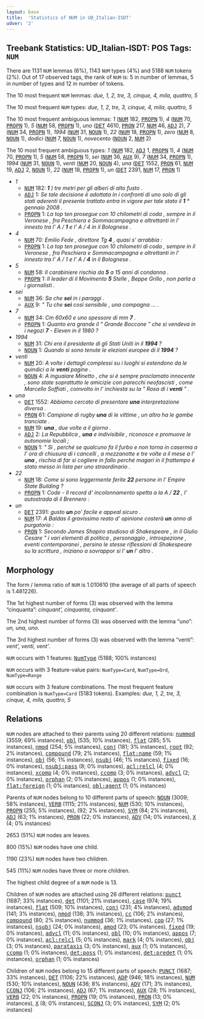 ```yaml
---
layout: base
title:  'Statistics of NUM in UD_Italian-ISDT'
udver: '2'
---
```


## Treebank Statistics: UD_Italian-ISDT: POS Tags: `NUM`

There are 1131 `NUM` lemmas (6%), 1143 `NUM` types (4%) and 5188 `NUM` tokens (2%).
Out of 17 observed tags, the rank of `NUM` is: 5 in number of lemmas, 5 in number of types and 12 in number of tokens.

The 10 most frequent `NUM` lemmas: <em>due, 1, 2, tre, 3, cinque, 4, mila, quattro, 5</em>

The 10 most frequent `NUM` types:  <em>due, 1, 2, tre, 3, cinque, 4, mila, quattro, 5</em>

The 10 most frequent ambiguous lemmas: <em>1</em> (<tt><a href="it_isdt-pos-NUM.html">NUM</a></tt> 182, <tt><a href="it_isdt-pos-PROPN.html">PROPN</a></tt> 1), <em>4</em> (<tt><a href="it_isdt-pos-NUM.html">NUM</a></tt> 70, <tt><a href="it_isdt-pos-PROPN.html">PROPN</a></tt> 1), <em>5</em> (<tt><a href="it_isdt-pos-NUM.html">NUM</a></tt> 58, <tt><a href="it_isdt-pos-PROPN.html">PROPN</a></tt> 1), <em>uno</em> (<tt><a href="it_isdt-pos-DET.html">DET</a></tt> 4610, <tt><a href="it_isdt-pos-PRON.html">PRON</a></tt> 217, <tt><a href="it_isdt-pos-NUM.html">NUM</a></tt> 46, <tt><a href="it_isdt-pos-ADJ.html">ADJ</a></tt> 2), <em>7</em> (<tt><a href="it_isdt-pos-NUM.html">NUM</a></tt> 34, <tt><a href="it_isdt-pos-PROPN.html">PROPN</a></tt> 1), <em>1994</em> (<tt><a href="it_isdt-pos-NUM.html">NUM</a></tt> 31, <tt><a href="it_isdt-pos-NOUN.html">NOUN</a></tt> 1), <em>22</em> (<tt><a href="it_isdt-pos-NUM.html">NUM</a></tt> 18, <tt><a href="it_isdt-pos-PROPN.html">PROPN</a></tt> 1), <em>zero</em> (<tt><a href="it_isdt-pos-NUM.html">NUM</a></tt> 8, <tt><a href="it_isdt-pos-NOUN.html">NOUN</a></tt> 1), <em>dodici</em> (<tt><a href="it_isdt-pos-NUM.html">NUM</a></tt> 7, <tt><a href="it_isdt-pos-NOUN.html">NOUN</a></tt> 1), <em>novecento</em> (<tt><a href="it_isdt-pos-NOUN.html">NOUN</a></tt> 2, <tt><a href="it_isdt-pos-NUM.html">NUM</a></tt> 2)

The 10 most frequent ambiguous types:  <em>1</em> (<tt><a href="it_isdt-pos-NUM.html">NUM</a></tt> 182, <tt><a href="it_isdt-pos-ADJ.html">ADJ</a></tt> 1, <tt><a href="it_isdt-pos-PROPN.html">PROPN</a></tt> 1), <em>4</em> (<tt><a href="it_isdt-pos-NUM.html">NUM</a></tt> 70, <tt><a href="it_isdt-pos-PROPN.html">PROPN</a></tt> 1), <em>5</em> (<tt><a href="it_isdt-pos-NUM.html">NUM</a></tt> 58, <tt><a href="it_isdt-pos-PROPN.html">PROPN</a></tt> 1), <em>sei</em> (<tt><a href="it_isdt-pos-NUM.html">NUM</a></tt> 36, <tt><a href="it_isdt-pos-AUX.html">AUX</a></tt> 9), <em>7</em> (<tt><a href="it_isdt-pos-NUM.html">NUM</a></tt> 34, <tt><a href="it_isdt-pos-PROPN.html">PROPN</a></tt> 1), <em>1994</em> (<tt><a href="it_isdt-pos-NUM.html">NUM</a></tt> 31, <tt><a href="it_isdt-pos-NOUN.html">NOUN</a></tt> 1), <em>venti</em> (<tt><a href="it_isdt-pos-NUM.html">NUM</a></tt> 20, <tt><a href="it_isdt-pos-NOUN.html">NOUN</a></tt> 4), <em>una</em> (<tt><a href="it_isdt-pos-DET.html">DET</a></tt> 1552, <tt><a href="it_isdt-pos-PRON.html">PRON</a></tt> 61, <tt><a href="it_isdt-pos-NUM.html">NUM</a></tt> 19, <tt><a href="it_isdt-pos-ADJ.html">ADJ</a></tt> 2, <tt><a href="it_isdt-pos-NOUN.html">NOUN</a></tt> 1), <em>22</em> (<tt><a href="it_isdt-pos-NUM.html">NUM</a></tt> 18, <tt><a href="it_isdt-pos-PROPN.html">PROPN</a></tt> 1), <em>un</em> (<tt><a href="it_isdt-pos-DET.html">DET</a></tt> 2391, <tt><a href="it_isdt-pos-NUM.html">NUM</a></tt> 17, <tt><a href="it_isdt-pos-PRON.html">PRON</a></tt> 1)


* <em>1</em>
  * <tt><a href="it_isdt-pos-NUM.html">NUM</a></tt> 182: <em><b>1</b> ) tre metri per gli alberi di alto fusto .</em>
  * <tt><a href="it_isdt-pos-ADJ.html">ADJ</a></tt> 1: <em>Se tale decisione è adottata in i confronti di uno solo di gli stati aderenti il presente trattato entra in vigore per tale stato il <b>1</b> ° gennaio 2008 .</em>
  * <tt><a href="it_isdt-pos-PROPN.html">PROPN</a></tt> 1: <em>La top ten prosegue con 10 chilometri di coda , sempre in il Veronese , fra Peschiera e Sommacampagna e altrettanti in l' innesto tra l' A / <b>1</b> e l' A / 4 in il Bolognese .</em>
* <em>4</em>
  * <tt><a href="it_isdt-pos-NUM.html">NUM</a></tt> 70: <em>Emilio Fede , direttore Tg <b>4</b> , quasi s' arrabbia :</em>
  * <tt><a href="it_isdt-pos-PROPN.html">PROPN</a></tt> 1: <em>La top ten prosegue con 10 chilometri di coda , sempre in il Veronese , fra Peschiera e Sommacampagna e altrettanti in l' innesto tra l' A / 1 e l' A / <b>4</b> in il Bolognese .</em>
* <em>5</em>
  * <tt><a href="it_isdt-pos-NUM.html">NUM</a></tt> 58: <em>Il carabiniere rischia da <b>5</b> a 15 anni di condanna .</em>
  * <tt><a href="it_isdt-pos-PROPN.html">PROPN</a></tt> 1: <em>Il leader di il Movimento <b>5</b> Stelle , Beppe Grillo , non parla a i giornalisti .</em>
* <em>sei</em>
  * <tt><a href="it_isdt-pos-NUM.html">NUM</a></tt> 36: <em>Sa che <b>sei</b> in i paraggi .</em>
  * <tt><a href="it_isdt-pos-AUX.html">AUX</a></tt> 9: <em>" Tu che <b>sei</b> così sensibile , una compagna ... .</em>
* <em>7</em>
  * <tt><a href="it_isdt-pos-NUM.html">NUM</a></tt> 34: <em>Cm 60x60 e uno spessore di mm <b>7</b> .</em>
  * <tt><a href="it_isdt-pos-PROPN.html">PROPN</a></tt> 1: <em>Quanto era grande il " Grande Boccone " che si vendeva in i negozi <b>7</b> - Eleven in il 1980 ?</em>
* <em>1994</em>
  * <tt><a href="it_isdt-pos-NUM.html">NUM</a></tt> 31: <em>Chi era il presidente di gli Stati Uniti in il <b>1994</b> ?</em>
  * <tt><a href="it_isdt-pos-NOUN.html">NOUN</a></tt> 1: <em>Quando si sono tenute le elezioni europee di il <b>1994</b> ?</em>
* <em>venti</em>
  * <tt><a href="it_isdt-pos-NUM.html">NUM</a></tt> 20: <em>A volte i dettagli complessi su i luoghi si estendono da le quindici a le <b>venti</b> pagine .</em>
  * <tt><a href="it_isdt-pos-NOUN.html">NOUN</a></tt> 4: <em>A inguaiare Minetto , che si è sempre proclamato innocente , sono state soprattutto le amicizie con parecchi neofascisti , come Marcello Soffiati , coinvolto in l' inchiesta su la " Rosa di i <b>venti</b> " .</em>
* <em>una</em>
  * <tt><a href="it_isdt-pos-DET.html">DET</a></tt> 1552: <em>Abbiamo cercato di presentare <b>una</b> interpretazione diversa .</em>
  * <tt><a href="it_isdt-pos-PRON.html">PRON</a></tt> 61: <em>Campione di rugby <b>una</b> di le vittime , un altro ha le gambe tranciate .</em>
  * <tt><a href="it_isdt-pos-NUM.html">NUM</a></tt> 19: <em><b>una</b> , due volte a il giorno .</em>
  * <tt><a href="it_isdt-pos-ADJ.html">ADJ</a></tt> 2: <em>La Repubblica , <b>una</b> e indivisibile , riconosce e promuove le autonomie locali ;</em>
  * <tt><a href="it_isdt-pos-NOUN.html">NOUN</a></tt> 1: <em>" Sì , perché se qualcuno fa il furbo e non torna in caserma a l' ora di chiusura di i cancelli , a mezzanotte e tre volte a il mese a l' <b>una</b> , rischia di far si cogliere in fallo perché magari in il frattempo è stato messo in lista per uno straordinario .</em>
* <em>22</em>
  * <tt><a href="it_isdt-pos-NUM.html">NUM</a></tt> 18: <em>Come si sono leggermente ferite <b>22</b> persone in l' Empire State Building ?</em>
  * <tt><a href="it_isdt-pos-PROPN.html">PROPN</a></tt> 1: <em>Code - Il record d' incolonnamento spetta a la A / <b>22</b> , l' autostrada di il Brennero :</em>
* <em>un</em>
  * <tt><a href="it_isdt-pos-DET.html">DET</a></tt> 2391: <em>gusto <b>un</b> po' facile e appeal sicuro .</em>
  * <tt><a href="it_isdt-pos-NUM.html">NUM</a></tt> 17: <em>A Baldas il gravissimo reato d' opinione costerà <b>un</b> anno di purgatorio :</em>
  * <tt><a href="it_isdt-pos-PRON.html">PRON</a></tt> 1: <em>Secondo James Shapiro studioso di Shakespeare , in il Giulio Cesare " i vari elementi di politica , personaggio , introspezione , eventi contemporanei , persino le stesse riflessioni di Shakespeare su la scrittura , iniziano a sovrappor si l' <b>un</b> l' altro .</em>

## Morphology

The form / lemma ratio of `NUM` is 1.010610 (the average of all parts of speech is 1.481226).

The 1st highest number of forms (3) was observed with the lemma “cinquanta”: <em>cinquant', cinquanta, cinquant’</em>.

The 2nd highest number of forms (3) was observed with the lemma “uno”: <em>un, una, uno</em>.

The 3rd highest number of forms (3) was observed with the lemma “venti”: <em>vent', venti, vent’</em>.

`NUM` occurs with 1 features: <tt><a href="it_isdt-feat-NumType.html">NumType</a></tt> (5188; 100% instances)

`NUM` occurs with 3 feature-value pairs: `NumType=Card`, `NumType=Ord`, `NumType=Range`

`NUM` occurs with 3 feature combinations.
The most frequent feature combination is `NumType=Card` (5183 tokens).
Examples: <em>due, 1, 2, tre, 3, cinque, 4, mila, quattro, 5</em>


## Relations

`NUM` nodes are attached to their parents using 20 different relations: <tt><a href="it_isdt-dep-nummod.html">nummod</a></tt> (3559; 69% instances), <tt><a href="it_isdt-dep-obl.html">obl</a></tt> (535; 10% instances), <tt><a href="it_isdt-dep-flat.html">flat</a></tt> (285; 5% instances), <tt><a href="it_isdt-dep-nmod.html">nmod</a></tt> (254; 5% instances), <tt><a href="it_isdt-dep-conj.html">conj</a></tt> (181; 3% instances), <tt><a href="it_isdt-dep-root.html">root</a></tt> (92; 2% instances), <tt><a href="it_isdt-dep-compound.html">compound</a></tt> (79; 2% instances), <tt><a href="it_isdt-dep-flat-name.html">flat:name</a></tt> (59; 1% instances), <tt><a href="it_isdt-dep-obj.html">obj</a></tt> (56; 1% instances), <tt><a href="it_isdt-dep-nsubj.html">nsubj</a></tt> (46; 1% instances), <tt><a href="it_isdt-dep-fixed.html">fixed</a></tt> (16; 0% instances), <tt><a href="it_isdt-dep-nsubj-pass.html">nsubj:pass</a></tt> (8; 0% instances), <tt><a href="it_isdt-dep-acl-relcl.html">acl:relcl</a></tt> (4; 0% instances), <tt><a href="it_isdt-dep-xcomp.html">xcomp</a></tt> (4; 0% instances), <tt><a href="it_isdt-dep-ccomp.html">ccomp</a></tt> (3; 0% instances), <tt><a href="it_isdt-dep-advcl.html">advcl</a></tt> (2; 0% instances), <tt><a href="it_isdt-dep-orphan.html">orphan</a></tt> (2; 0% instances), <tt><a href="it_isdt-dep-appos.html">appos</a></tt> (1; 0% instances), <tt><a href="it_isdt-dep-flat-foreign.html">flat:foreign</a></tt> (1; 0% instances), <tt><a href="it_isdt-dep-obl-agent.html">obl:agent</a></tt> (1; 0% instances)

Parents of `NUM` nodes belong to 10 different parts of speech: <tt><a href="it_isdt-pos-NOUN.html">NOUN</a></tt> (3009; 58% instances), <tt><a href="it_isdt-pos-VERB.html">VERB</a></tt> (1115; 21% instances), <tt><a href="it_isdt-pos-NUM.html">NUM</a></tt> (530; 10% instances), <tt><a href="it_isdt-pos-PROPN.html">PROPN</a></tt> (255; 5% instances),  (92; 2% instances), <tt><a href="it_isdt-pos-SYM.html">SYM</a></tt> (84; 2% instances), <tt><a href="it_isdt-pos-ADJ.html">ADJ</a></tt> (63; 1% instances), <tt><a href="it_isdt-pos-PRON.html">PRON</a></tt> (22; 0% instances), <tt><a href="it_isdt-pos-ADV.html">ADV</a></tt> (14; 0% instances), <tt><a href="it_isdt-pos-X.html">X</a></tt> (4; 0% instances)

2653 (51%) `NUM` nodes are leaves.

800 (15%) `NUM` nodes have one child.

1190 (23%) `NUM` nodes have two children.

545 (11%) `NUM` nodes have three or more children.

The highest child degree of a `NUM` node is 13.

Children of `NUM` nodes are attached using 26 different relations: <tt><a href="it_isdt-dep-punct.html">punct</a></tt> (1687; 33% instances), <tt><a href="it_isdt-dep-det.html">det</a></tt> (1101; 21% instances), <tt><a href="it_isdt-dep-case.html">case</a></tt> (974; 19% instances), <tt><a href="it_isdt-dep-flat.html">flat</a></tt> (509; 10% instances), <tt><a href="it_isdt-dep-conj.html">conj</a></tt> (231; 4% instances), <tt><a href="it_isdt-dep-advmod.html">advmod</a></tt> (141; 3% instances), <tt><a href="it_isdt-dep-nmod.html">nmod</a></tt> (138; 3% instances), <tt><a href="it_isdt-dep-cc.html">cc</a></tt> (106; 2% instances), <tt><a href="it_isdt-dep-compound.html">compound</a></tt> (80; 2% instances), <tt><a href="it_isdt-dep-nummod.html">nummod</a></tt> (36; 1% instances), <tt><a href="it_isdt-dep-cop.html">cop</a></tt> (27; 1% instances), <tt><a href="it_isdt-dep-nsubj.html">nsubj</a></tt> (24; 0% instances), <tt><a href="it_isdt-dep-amod.html">amod</a></tt> (23; 0% instances), <tt><a href="it_isdt-dep-fixed.html">fixed</a></tt> (19; 0% instances), <tt><a href="it_isdt-dep-advcl.html">advcl</a></tt> (11; 0% instances), <tt><a href="it_isdt-dep-obl.html">obl</a></tt> (10; 0% instances), <tt><a href="it_isdt-dep-appos.html">appos</a></tt> (7; 0% instances), <tt><a href="it_isdt-dep-acl-relcl.html">acl:relcl</a></tt> (5; 0% instances), <tt><a href="it_isdt-dep-mark.html">mark</a></tt> (4; 0% instances), <tt><a href="it_isdt-dep-obj.html">obj</a></tt> (3; 0% instances), <tt><a href="it_isdt-dep-parataxis.html">parataxis</a></tt> (3; 0% instances), <tt><a href="it_isdt-dep-aux.html">aux</a></tt> (1; 0% instances), <tt><a href="it_isdt-dep-ccomp.html">ccomp</a></tt> (1; 0% instances), <tt><a href="it_isdt-dep-det-poss.html">det:poss</a></tt> (1; 0% instances), <tt><a href="it_isdt-dep-det-predet.html">det:predet</a></tt> (1; 0% instances), <tt><a href="it_isdt-dep-orphan.html">orphan</a></tt> (1; 0% instances)

Children of `NUM` nodes belong to 15 different parts of speech: <tt><a href="it_isdt-pos-PUNCT.html">PUNCT</a></tt> (1687; 33% instances), <tt><a href="it_isdt-pos-DET.html">DET</a></tt> (1106; 22% instances), <tt><a href="it_isdt-pos-ADP.html">ADP</a></tt> (946; 18% instances), <tt><a href="it_isdt-pos-NUM.html">NUM</a></tt> (530; 10% instances), <tt><a href="it_isdt-pos-NOUN.html">NOUN</a></tt> (436; 8% instances), <tt><a href="it_isdt-pos-ADV.html">ADV</a></tt> (171; 3% instances), <tt><a href="it_isdt-pos-CCONJ.html">CCONJ</a></tt> (106; 2% instances), <tt><a href="it_isdt-pos-ADJ.html">ADJ</a></tt> (67; 1% instances), <tt><a href="it_isdt-pos-AUX.html">AUX</a></tt> (28; 1% instances), <tt><a href="it_isdt-pos-VERB.html">VERB</a></tt> (22; 0% instances), <tt><a href="it_isdt-pos-PROPN.html">PROPN</a></tt> (19; 0% instances), <tt><a href="it_isdt-pos-PRON.html">PRON</a></tt> (13; 0% instances), <tt><a href="it_isdt-pos-X.html">X</a></tt> (8; 0% instances), <tt><a href="it_isdt-pos-SCONJ.html">SCONJ</a></tt> (3; 0% instances), <tt><a href="it_isdt-pos-SYM.html">SYM</a></tt> (2; 0% instances)


